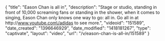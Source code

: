 {
    "title": "Eason Chan is all in",
    "description": "Stage or studio, standing in front of 10,000 screaming fans or standing in the shower, when it comes to singing, Eason Chan only knows one way to go: all in. Go all in at http:\/\/www.youtube.com\/adidas to see more.",
    "videoid": "151589",
    "date_created": "1396646929",
    "date_modified": "1418181267",
    "type": "captivate",
    "layout": "video",
    "url": "\/v\/eason-chan-is-all-in\/151589"
}